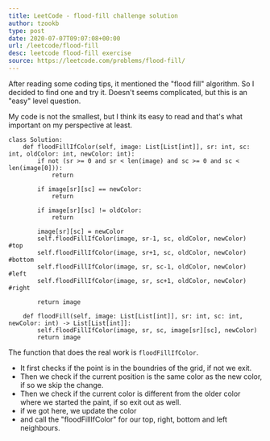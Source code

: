 ```yaml
---
title: LeetCode - flood-fill challenge solution
author: tzookb
type: post
date: 2020-07-07T09:07:08+00:00
url: /leetcode/flood-fill
desc: leetcode flood-fill exercise
source: https://leetcode.com/problems/flood-fill/
---
```


After reading some coding tips, it mentioned the "flood fill" algorithm.
So I decided to find one and try it. Doesn't seems complicated, but this is an "easy" level question.

My code is not the smallest, but I think its easy to read and that's what important on my perspective at least.

```
class Solution:
    def floodFillIfColor(self, image: List[List[int]], sr: int, sc: int, oldColor: int, newColor: int):
        if not (sr >= 0 and sr < len(image) and sc >= 0 and sc < len(image[0])):
            return

        if image[sr][sc] == newColor:
            return

        if image[sr][sc] != oldColor:
            return

        image[sr][sc] = newColor
        self.floodFillIfColor(image, sr-1, sc, oldColor, newColor) #top
        self.floodFillIfColor(image, sr+1, sc, oldColor, newColor) #bottom
        self.floodFillIfColor(image, sr, sc-1, oldColor, newColor) #left
        self.floodFillIfColor(image, sr, sc+1, oldColor, newColor) #right

        return image

    def floodFill(self, image: List[List[int]], sr: int, sc: int, newColor: int) -> List[List[int]]:
        self.floodFillIfColor(image, sr, sc, image[sr][sc], newColor)
        return image
```

The function that does the real work is `floodFillIfColor`.

- It first checks if the point is in the boundries of the grid, if not we exit.
- Then we check if the current position is the same color as the new color, if so we skip the change.
- Then we check if the current color is different from the older color where we started the paint, if so exit out as well.
- if we got here, we update the color
- and call the "floodFillIfColor" for our top, right, bottom and left neighbours. 